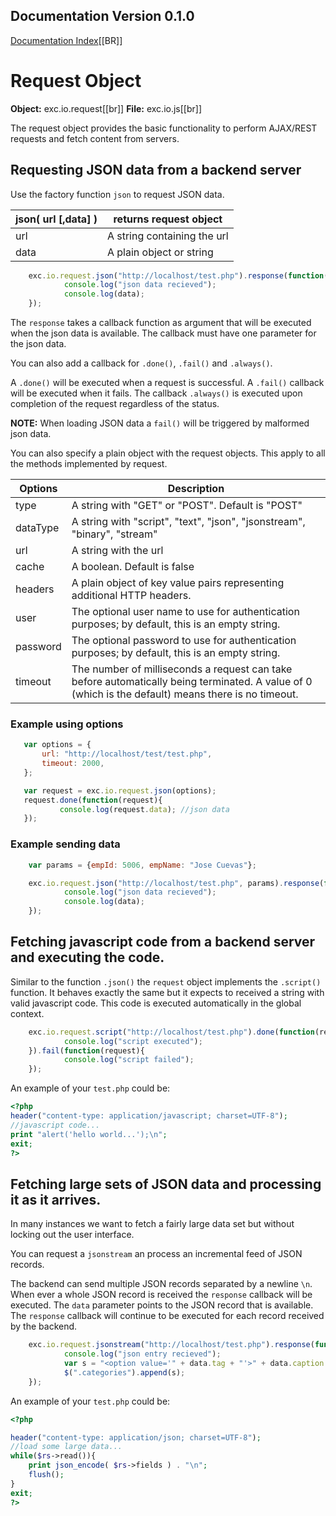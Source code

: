 ## Documentation Version 0.1.0 ##
[Documentation Index](./doc_index.md)[[BR]]

# Request Object #
**Object:** exc.io.request[[br]]
**File:** exc.io.js[[br]]


The request object provides the basic functionality to perform AJAX/REST requests and fetch content from servers.




 ## Requesting JSON data from a backend server ##

Use the factory function `json` to request JSON data.

| json( url [,data] ) | returns request object |
| ------------------- | ---------------------- |
| url | A string containing the url |
| data | A plain object or string |


```javascript
	exc.io.request.json("http://localhost/test.php").response(function(data){
			console.log("json data recieved");
			console.log(data);
	});
```

The `response` takes a callback function as argument that will be executed when the json data is available. The callback must have one parameter for the json data.

You can also add a callback for `.done()`, `.fail()` and `.always()`.

A `.done()` will be executed when a request is successful. A `.fail()` callback will be executed when it fails. The callback `.always()` is executed upon completion of the request regardless of the status.

**NOTE:** When loading JSON data a `fail()` will be triggered by malformed json data.

You can also specify a plain object with the request objects. This apply to all the methods implemented by request.


| Options | Description |
| --- | --- |
| type | A string with "GET" or "POST". Default is "POST" |
| dataType | A string with "script", "text", "json", "jsonstream", "binary", "stream" |
| url | A string with the url |
| cache | A boolean. Default is false |
| headers | A plain object of key value pairs representing additional HTTP headers. |
| user | The optional user name to use for authentication purposes; by default, this is an empty string. |
| password | The optional password to use for authentication purposes; by default, this is an empty string. |
| timeout | The number of milliseconds a request can take before automatically being terminated. A value of 0 (which is the default) means there is no timeout. |


### Example using options ###
 ```javascript
	var options = {
		url: "http://localhost/test/test.php",
		timeout: 2000,
	};

	var request = exc.io.request.json(options);
	request.done(function(request){
			console.log(request.data); //json data
	});
 ```

### Example sending data ###
```javascript
	var params = {empId: 5006, empName: "Jose Cuevas"};

	exc.io.request.json("http://localhost/test.php", params).response(function(data){
			console.log("json data recieved");
			console.log(data);
	});
```

## Fetching javascript code from a backend server and executing the code. ##

Similar to the function `.json()` the `request` object implements the `.script()` function. It behaves exactly the same but it expects to received a string with valid javascript code. This code is executed automatically in the global context.

```javascript
	exc.io.request.script("http://localhost/test.php").done(function(request){
			console.log("script executed");
	}).fail(function(request){
			console.log("script failed");
	});
```

An example of your `test.php` could be:
```php
<?php
header("content-type: application/javascript; charset=UTF-8");
//javascript code...
print "alert('hello world...');\n";
exit;
?>
```

## Fetching large sets of JSON data and processing it as it arrives. ##

In many instances we want to fetch a fairly large data set but without locking out the user interface.

You can request a `jsonstream` an process an incremental feed of JSON records.

The backend can send multiple JSON records separated by a newline `\n`.  When ever a whole JSON record is received the `response` callback will be executed. The `data` parameter points to the JSON record that is available. The `response` callback will continue to be executed for each record received by the backend.

```javascript
	exc.io.request.jsonstream("http://localhost/test.php").response(function(data){
			console.log("json entry recieved");
			var s = "<option value='" + data.tag + "'>" + data.caption + "</>";
			$(".categories").append(s);
	});
```

An example of your `test.php` could be:

```php
<?php

header("content-type: application/json; charset=UTF-8");
//load some large data...
while($rs->read()){
	print json_encode( $rs->fields ) . "\n";
	flush();
}
exit;
?>
```
